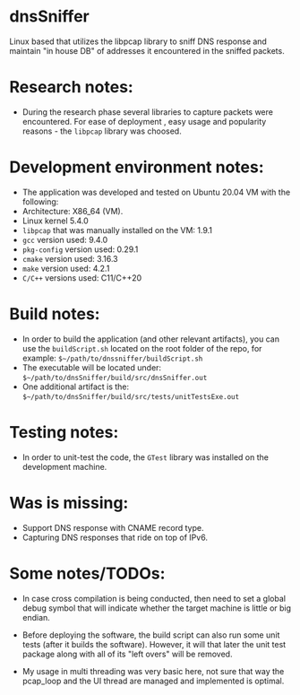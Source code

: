 # dnsSniffer
Linux based that utilizes the libpcap library to sniff DNS response and maintain "in house DB" of 
addresses it encountered in the sniffed packets.

# Research notes:
- During the research phase several libraries to capture packets were encountered. For ease of deployment
, easy usage and popularity reasons - the `libpcap` library was choosed.

# Development environment notes:
- The application was developed and tested on Ubuntu 20.04 VM with the following:
- Architecture: X86_64 (VM).
- Linux kernel 5.4.0
- `libpcap` that was manually installed on the VM: 1.9.1
- `gcc` version used: 9.4.0
- `pkg-config` version used: 0.29.1
- `cmake` version used: 3.16.3
- `make` version used: 4.2.1
- `C/C++` versions used: C11/C++20

# Build notes:
- In order to build the application (and other relevant artifacts), you can use the `buildScript.sh` located
on the root folder of the repo, for example: `$~/path/to/dnssniffer/buildScript.sh`
- The executable will be located under: `$~/path/to/dnsSniffer/build/src/dnsSniffer.out`
- One additional artifact is the: `$~/path/to/dnsSniffer/build/src/tests/unitTestsExe.out`

# Testing notes:
- In order to unit-test the code, the `GTest` library was installed on the development machine.

# Was is missing:
- Support DNS response with CNAME record type.
- Capturing DNS responses that ride on top of IPv6.

# Some notes/TODOs:
- In case cross compilation is being conducted, then need to set a global debug symbol that will indicate whether the
target machine is little or big endian.

- Before deploying the software, the build script can also run some unit tests (after it builds the software).
However, it will that later the unit test package along with all of its "left overs" will be removed.

- My usage in multi threading was very basic here, not sure that way the pcap_loop and the UI thread are managed
and implemented is optimal.
